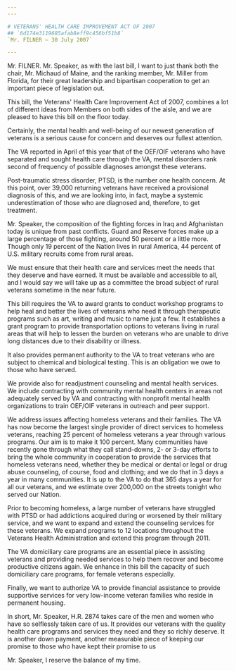 ```yaml
---
---

# VETERANS' HEALTH CARE IMPROVEMENT ACT OF 2007
## `6d174e3119685afab8eff9c456bf51b8`
`Mr. FILNER — 30 July 2007`

---
```



Mr. FILNER. Mr. Speaker, as with the last bill, I want to just thank 
both the chair, Mr. Michaud of Maine, and the ranking member, Mr. 
Miller from Florida, for their great leadership and bipartisan 
cooperation to get an important piece of legislation out.

This bill, the Veterans' Health Care Improvement Act of 2007, 
combines a lot of different ideas from Members on both sides of the 
aisle, and we are pleased to have this bill on the floor today.

Certainly, the mental health and well-being of our newest generation 
of veterans is a serious cause for concern and deserves our fullest 
attention.

The VA reported in April of this year that of the OEF/OIF veterans 
who have separated and sought health care through the VA, mental 
disorders rank second of frequency of possible diagnoses amongst these 
veterans.

Post-traumatic stress disorder, PTSD, is the number one health 
concern. At this point, over 39,000 returning veterans have received a 
provisional diagnosis of this, and we are looking into, in fact, maybe 
a systemic underestimation of those who are diagnosed and, therefore, 
to get treatment.

Mr. Speaker, the composition of the fighting forces in Iraq and 
Afghanistan today is unique from past conflicts. Guard and Reserve 
forces make up a large percentage of those fighting, around 50 percent 
or a little more. Though only 19 percent of the Nation lives in rural 
America, 44 percent of U.S. military recruits come from rural areas.

We must ensure that their health care and services meet the needs 
that they deserve and have earned. It must be available and accessible 
to all, and I would say we will take up as a committee the broad 
subject of rural veterans sometime in the near future.

This bill requires the VA to award grants to conduct workshop 
programs to help heal and better the lives of veterans who need it 
through therapeutic programs such as art, writing and music to name 
just a few. It establishes a grant program to provide transportation 
options to veterans living in rural areas that will help to lessen the 
burden on veterans who are unable to drive long distances due to their 
disability or illness.

It also provides permanent authority to the VA to treat veterans who 
are subject to chemical and biological testing. This is an obligation 
we owe to those who have served.

We provide also for readjustment counseling and mental health 
services. We include contracting with community mental health centers 
in areas not adequately served by VA and contracting with nonprofit 
mental health organizations to train OEF/OIF veterans in outreach and 
peer support.

We address issues affecting homeless veterans and their families. The 
VA has now become the largest single provider of direct services to 
homeless veterans, reaching 25 percent of homeless veterans a year 
through various programs. Our aim is to make it 100 percent. Many 
communities have recently gone through what they call stand-downs, 2- 
or 3-day efforts to bring the whole community in cooperation to provide 
the services that homeless veterans need, whether they be medical or 
dental or legal or drug abuse counseling, of course, food and clothing; 
and we do that in 3 days a year in many communities. It is up to the VA 
to do that 365 days a year for all our veterans, and we estimate over 
200,000 on the streets tonight who served our Nation.

Prior to becoming homeless, a large number of veterans have struggled 
with PTSD or had addictions acquired during or worsened by their 
military service, and we want to expand and extend the counseling 
services for these veterans. We expand programs to 12 locations 
throughout the Veterans Health Administration and extend this program 
through 2011.

The VA domiciliary care programs are an essential piece in assisting 
veterans and providing needed services to help them recover and become 
productive citizens again. We enhance in this bill the capacity of such 
domiciliary care programs, for female veterans especially.

Finally, we want to authorize VA to provide financial assistance to 
provide supportive services for very low-income veteran families who 
reside in permanent housing.

In short, Mr. Speaker, H.R. 2874 takes care of the men and women who 
have so selflessly taken care of us. It provides our veterans with the 
quality health care programs and services they need and they so richly 
deserve. It is another down payment, another measurable piece of 
keeping our promise to those who have kept their promise to us

Mr. Speaker, I reserve the balance of my time.